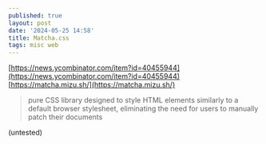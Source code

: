 ```yaml
---
published: true
layout: post
date: '2024-05-25 14:58'
title: Matcha.css
tags: misc web 
---
```

[https://news.ycombinator.com/item?id=40455944](https://news.ycombinator.com/item?id=40455944)  
[https://matcha.mizu.sh/](https://matcha.mizu.sh/)

> pure CSS library designed to style HTML elements similarly to a default browser stylesheet, eliminating the need for users to manually patch their documents

(untested)
